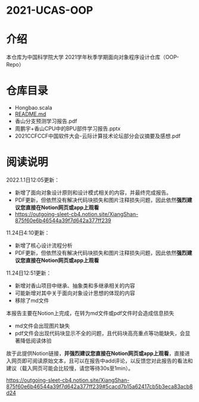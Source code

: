 # 2021-UCAS-OOP

# 介绍

本仓库为中国科学院大学 2021学年秋季学期面向对象程序设计仓库（OOP-Repo）

# 仓库目录

- Hongbao.scala
- [README.md](http://README.md)
- 香山分支预测学习报告.pdf
- 周鹏宇+香山CPU中的BPU部件学习报告.pptx
- 2021CCFCCF中国软件大会-云际计算技术论坛部分会议摘要及感想.pdf

# 阅读说明

2022.1.1日12:05更新：

- 新增了面向对象设计原则和设计模式相关的内容，并最终完成报告。
- PDF更新，但依然没有解决代码块损失和图片注释损失问题，因此依然**强烈建议您直接在Notion网页或app上观看**
- https://outgoing-sleet-cb4.notion.site/XiangShan-875f60e6b46544a39f7d642a377ff239

11.24日4:10更新：

- 新增了核心设计流程分析
- PDF更新，但依然没有解决代码块损失和图片注释损失问题，因此依然**强烈建议您直接在Notion网页或app上观看**

11.24日12:51更新：

- 新增对香山项目中继承、抽象类和多继承相关的内容
- 可能新增对其中关于面向对象设计思想的体现的内容
- 移除了md文件

本报告主要在Notion上完成，在转为md文件或pdf文件时会造成信息损失

- md文件会出现图片缺失
- pdf文件会出现代码块显示不全的问题，且代码块高亮重点等功能缺失，会显著降低阅读体验

故于此提供Notion链接，**并强烈建议您直接在Notion网页或app上观看**，直接进入网页即可阅读原始文本，且可以在报告中add评论，以反馈您对此报告的看法和建议（载入网页可能会比较慢，请您等待30s至1min）。

https://outgoing-sleet-cb4.notion.site/XiangShan-875f60e6b46544a39f7d642a377ff239#5cacd7b15a62417cb5b3eca83acb8d24
